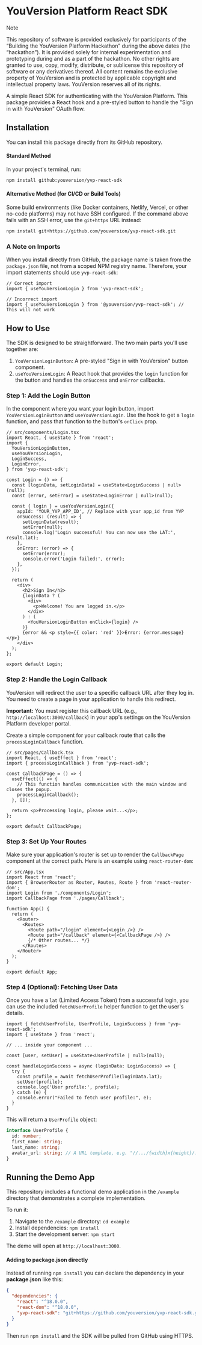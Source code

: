 # YouVersion Platform React SDK

> [!NOTE]
> This repository of software is provided exclusively for participants of the “Building the YouVersion Platform Hackathon” during the above dates (the “hackathon”).
> It is provided solely for internal experimentation and prototyping during and as a part of the hackathon. No other rights are granted to use, copy, modify, distribute, or sublicense this repository of software or any derivatives thereof.
> All content remains the exclusive property of YouVersion and is protected by applicable copyright and intellectual property laws. YouVersion reserves all of its rights.

A simple React SDK for authenticating with the YouVersion Platform. This package provides a React hook and a pre-styled button to handle the "Sign in with YouVersion" OAuth flow.

## Installation

You can install this package directly from its GitHub repository.

#### Standard Method

In your project's terminal, run:

```bash
npm install github:youversion/yvp-react-sdk
```

#### Alternative Method (for CI/CD or Build Tools)

Some build environments (like Docker containers, Netlify, Vercel, or other no-code platforms) may not have SSH configured. If the command above fails with an SSH error, use the `git+https` URL instead:

```bash
npm install git+https://github.com/youversion/yvp-react-sdk.git
```

### A Note on Imports

When you install directly from GitHub, the package name is taken from the `package.json` file, not from a scoped NPM registry name. Therefore, your import statements should use `yvp-react-sdk`:

```tsx
// Correct import
import { useYouVersionLogin } from 'yvp-react-sdk';

// Incorrect import
import { useYouVersionLogin } from '@youversion/yvp-react-sdk'; // This will not work
```

## How to Use

The SDK is designed to be straightforward. The two main parts you'll use together are:
1.  `YouVersionLoginButton`: A pre-styled "Sign in with YouVersion" button component.
2.  `useYouVersionLogin`: A React hook that provides the `login` function for the button and handles the `onSuccess` and `onError` callbacks.

### Step 1: Add the Login Button

In the component where you want your login button, import `YouVersionLoginButton` and `useYouVersionLogin`. Use the hook to get a `login` function, and pass that function to the button's `onClick` prop.

```tsx
// src/components/Login.tsx
import React, { useState } from 'react';
import {
  YouVersionLoginButton,
  useYouVersionLogin,
  LoginSuccess,
  LoginError,
} from 'yvp-react-sdk';

const Login = () => {
  const [loginData, setLoginData] = useState<LoginSuccess | null>(null);
  const [error, setError] = useState<LoginError | null>(null);

  const { login } = useYouVersionLogin({
    appId: 'YOUR_YVP_APP_ID', // Replace with your app_id from YVP
    onSuccess: (result) => {
      setLoginData(result);
      setError(null);
      console.log('Login successful! You can now use the LAT:', result.lat);
    },
    onError: (error) => {
      setError(error);
      console.error('Login failed:', error);
    },
  });

  return (
    <div>
      <h2>Sign In</h2>
      {loginData ? (
        <div>
          <p>Welcome! You are logged in.</p>
        </div>
      ) : (
        <YouVersionLoginButton onClick={login} />
      )}
      {error && <p style={{ color: 'red' }}>Error: {error.message}</p>}
    </div>
  );
};

export default Login;
```

### Step 2: Handle the Login Callback

YouVersion will redirect the user to a specific callback URL after they log in. You need to create a page in your application to handle this redirect.

**Important:** You must register this callback URL (e.g., `http://localhost:3000/callback`) in your app's settings on the YouVersion Platform developer portal.

Create a simple component for your callback route that calls the `processLoginCallback` function.

```tsx
// src/pages/Callback.tsx
import React, { useEffect } from 'react';
import { processLoginCallback } from 'yvp-react-sdk';

const CallbackPage = () => {
  useEffect(() => {
    // This function handles communication with the main window and closes the popup.
    processLoginCallback();
  }, []);

  return <p>Processing login, please wait...</p>;
};

export default CallbackPage;
```

### Step 3: Set Up Your Routes

Make sure your application's router is set up to render the `CallbackPage` component at the correct path. Here is an example using `react-router-dom`:

```tsx
// src/App.tsx
import React from 'react';
import { BrowserRouter as Router, Routes, Route } from 'react-router-dom';
import Login from './components/Login';
import CallbackPage from './pages/Callback';

function App() {
  return (
    <Router>
      <Routes>
        <Route path="/login" element={<Login />} />
        <Route path="/callback" element={<CallbackPage />} />
        {/* Other routes... */}
      </Routes>
    </Router>
  );
}

export default App;
```

### Step 4 (Optional): Fetching User Data

Once you have a `lat` (Limited Access Token) from a successful login, you can use the included `fetchUserProfile` helper function to get the user's details.

```tsx
import { fetchUserProfile, UserProfile, LoginSuccess } from 'yvp-react-sdk';
import { useState } from 'react';

// ... inside your component ...

const [user, setUser] = useState<UserProfile | null>(null);

const handleLoginSuccess = async (loginData: LoginSuccess) => {
  try {
    const profile = await fetchUserProfile(loginData.lat);
    setUser(profile);
    console.log('User profile:', profile);
  } catch (e) {
    console.error("Failed to fetch user profile:", e);
  }
}
```

This will return a `UserProfile` object:
```ts
interface UserProfile {
  id: number;
  first_name: string;
  last_name: string;
  avatar_url: string; // A URL template, e.g. "//.../{width}x{height}/...jpg"
}
```

## Running the Demo App

This repository includes a functional demo application in the `/example` directory that demonstrates a complete implementation.

To run it:
1.  Navigate to the `/example` directory: `cd example`
2.  Install dependencies: `npm install`
3.  Start the development server: `npm start`

The demo will open at `http://localhost:3000`.

#### Adding to package.json directly

Instead of running `npm install` you can declare the dependency in your **package.json** like this:

```json
{
  "dependencies": {
    "react": "^18.0.0",
    "react-dom": "^18.0.0",
    "yvp-react-sdk": "git+https://github.com/youversion/yvp-react-sdk.git"
  }
}
```

Then run `npm install` and the SDK will be pulled from GitHub using HTTPS.
